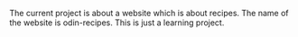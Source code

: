 The current project is about a website which is about recipes. The name of the website is odin-recipes. This is just a learning project.